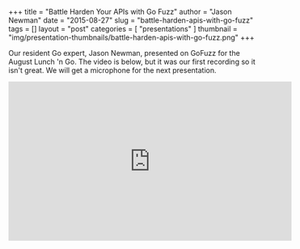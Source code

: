 +++
title = "Battle Harden Your APIs with Go Fuzz"
author = "Jason Newman"
date = "2015-08-27"
slug = "battle-harden-apis-with-go-fuzz"
tags = []
layout = "post"
categories = [
  "presentations"
]
thumbnail = "img/presentation-thumbnails/battle-harden-apis-with-go-fuzz.png"
+++

Our resident Go expert, Jason Newman, presented on GoFuzz for the August Lunch
'n Go. The video is below, but it was our first recording so it isn't great. We
will get a microphone for the next presentation.

<iframe width="560" height="315" src="https://www.youtube.com/embed/A38xX-eJTxQ" frameborder="0" allowfullscreen></iframe>
